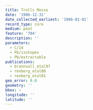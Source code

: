```yaml
---
title: Trolls Mosse
date: '1986-12-31'
date_collected_earliest: '1986-01-01'
record_type: core
medium: peat
feature: '704'
description: ''
parameters:
  - C/14
  - Pb/isotopes
  - Pb/extractable
publications:
  - brannvall_etal97
  - renberg_etal00
  - renberg_etal01
geo_error: 0.0
geometry: ''
bbox: ~
longitude: ''
latitude: ''
---
```

